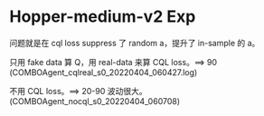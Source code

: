 # Hopper-medium-v2 Exp

问题就是在 cql loss suppress 了 random a，提升了 in-sample 的 a。

只用 fake data 算 Q，用 real-data 来算 CQL loss。==> 90
(COMBOAgent_cqlreal_s0_20220404_060427.log)

不用 CQL loss。==> 20-90 波动很大。
(COMBOAgent_nocql_s0_20220404_060708)

